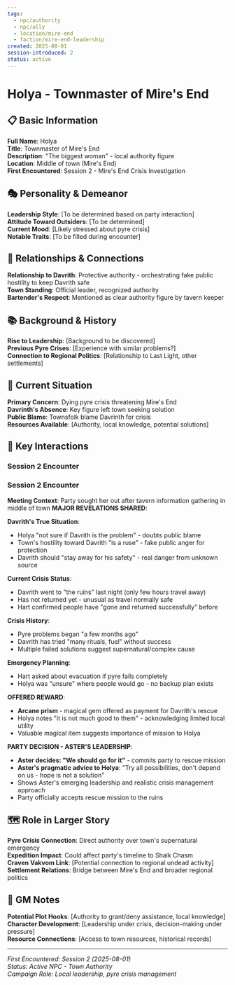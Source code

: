 ```yaml
---
tags:
  - npc/authority
  - npc/ally
  - location/mire-end
  - faction/mire-end-leadership
created: 2025-08-01
session-introduced: 2
status: active
---
```


# Holya - Townmaster of Mire's End

## 📋 Basic Information
**Full Name**: Holya  
**Title**: Townmaster of Mire's End  
**Description**: "The biggest woman" - local authority figure  
**Location**: Middle of town (Mire's End)  
**First Encountered**: Session 2 - Mire's End Crisis Investigation  

## 🎭 Personality & Demeanor
**Leadership Style**: [To be determined based on party interaction]  
**Attitude Toward Outsiders**: [To be determined]  
**Current Mood**: [Likely stressed about pyre crisis]  
**Notable Traits**: [To be filled during encounter]  

## 🔗 Relationships & Connections
**Relationship to Davrith**: Protective authority - orchestrating fake public hostility to keep Davrith safe  
**Town Standing**: Official leader, recognized authority  
**Bartender's Respect**: Mentioned as clear authority figure by tavern keeper  

## 📚 Background & History
**Rise to Leadership**: [Background to be discovered]  
**Previous Pyre Crises**: [Experience with similar problems?]  
**Connection to Regional Politics**: [Relationship to Last Light, other settlements]  

## 🎯 Current Situation
**Primary Concern**: Dying pyre crisis threatening Mire's End  
**Davrinth's Absence**: Key figure left town seeking solution  
**Public Blame**: Townsfolk blame Davrinth for crisis  
**Resources Available**: [Authority, local knowledge, potential solutions]  

## 💬 Key Interactions
### Session 2 Encounter
### Session 2 Encounter
**Meeting Context**: Party sought her out after tavern information gathering in middle of town
**MAJOR REVELATIONS SHARED**:

**Davrith's True Situation**:
- Holya "not sure if Davrith is the problem" - doubts public blame
- Town's hostility toward Davrith "is a ruse" - fake public anger for protection
- Davrith should "stay away for his safety" - real danger from unknown source

**Current Crisis Status**:
- Davrith went to "the ruins" last night (only few hours travel away)
- Has not returned yet - unusual as travel normally safe
- Hart confirmed people have "gone and returned successfully" before

**Crisis History**:
- Pyre problems began "a few months ago"
- Davrith has tried "many rituals, fuel" without success
- Multiple failed solutions suggest supernatural/complex cause

**Emergency Planning**:
- Hart asked about evacuation if pyre fails completely
- Holya was "unsure" where people would go - no backup plan exists

**OFFERED REWARD**:
- **Arcane prism** - magical gem offered as payment for Davrith's rescue
- Holya notes "it is not much good to them" - acknowledging limited local utility
- Valuable magical item suggests importance of mission to Holya

**PARTY DECISION - ASTER'S LEADERSHIP**:
- **Aster decides: "We should go for it"** - commits party to rescue mission
- **Aster's pragmatic advice to Holya**: "Try all possibilities, don't depend on us - hope is not a solution"
- Shows Aster's emerging leadership and realistic crisis management approach
- Party officially accepts rescue mission to the ruins  

## 🗺️ Role in Larger Story
**Pyre Crisis Connection**: Direct authority over town's supernatural emergency  
**Expedition Impact**: Could affect party's timeline to Shalk Chasm  
**Craven Vakvom Link**: [Potential connection to regional undead activity]  
**Settlement Relations**: Bridge between Mire's End and broader regional politics  

## 📝 GM Notes
**Potential Plot Hooks**: [Authority to grant/deny assistance, local knowledge]  
**Character Development**: [Leadership under crisis, decision-making under pressure]  
**Resource Connections**: [Access to town resources, historical records]  

---
*First Encountered: Session 2 (2025-08-01)*  
*Status: Active NPC - Town Authority*  
*Campaign Role: Local leadership, pyre crisis management*
